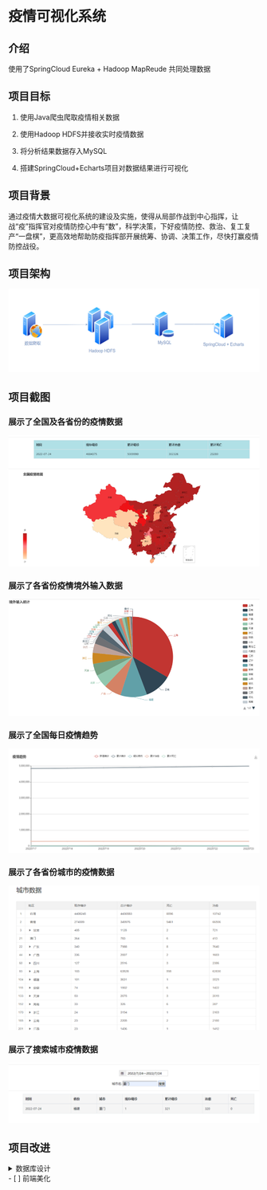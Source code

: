 # 疫情可视化系统
## 介绍

使用了SpringCloud Eureka + Hadoop MapReude 共同处理数据

## 项目目标

1. 使用Java爬虫爬取疫情相关数据

2. 使用Hadoop HDFS并接收实时疫情数据

3. 将分析结果数据存入MySQL

4. 搭建SpringCloud+Echarts项目对数据结果进行可视化

## 项目背景

通过疫情大数据可视化系统的建设及实施，使得从局部作战到中心指挥，让战“疫”指挥官对疫情防控心中有“数”，科学决策，下好疫情防控、救治、复工复产“一盘棋”，更高效地帮助防疫指挥部开展统筹、协调、决策工作，尽快打赢疫情防控战役。

## 项目架构

![image-20220821105158012](https://github.com/moyutata/COVID-19/blob/main/_v_images/image-20220821105158012.png)

## 项目截图

### 展示了全国及各省份的疫情数据

![image-20220821105247335](https://github.com/moyutata/COVID-19/blob/main/_v_images/image-20220821105247335.png)

### 展示了各省份疫情境外输入数据

![image-20220821105429053](https://github.com/moyutata/COVID-19/blob/main/_v_images/image-20220821105429053.png)

### 展示了全国每日疫情趋势

![image-20220821105441290](https://github.com/moyutata/COVID-19/blob/main/_v_images/image-20220821105441290.png)

### 展示了各省份城市的疫情数据

![image-20220821105450383](https://github.com/moyutata/COVID-19/blob/main/_v_images/image-20220821105450383.png)

### 展示了搜索城市疫情数据

![image-20220821105505547](https://github.com/moyutata/COVID-19/blob/main/_v_images/image-20220821105505547.png)

## 项目改进

<details>
  <summary>数据库设计</summary>
  - [ ] countryTrend 表无法忽略重复数据插入，可能为键/索引冲突
  - [ ] 主键未使用 '表名_id'
</details>
- [ ] 前端美化

